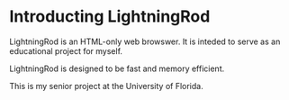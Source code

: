 # Introducting LightningRod

LightningRod is an HTML-only web browswer.  It is inteded to serve as an educational project for myself. 

LightningRod is designed to be fast and memory efficient.

This is my senior project at the University of Florida. 
